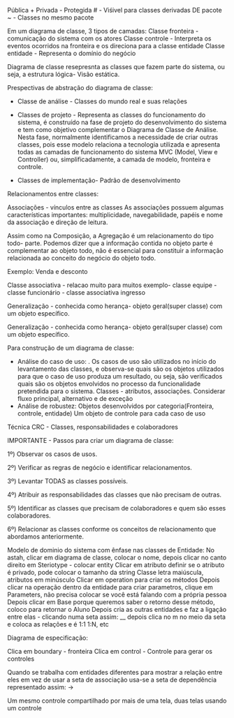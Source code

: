 Pública +
Privada - 
Protegida # - Viśivel para classes derivadas
DE pacote ~ - Classes no mesmo pacote

Em um diagrama de classe, 3 tipos de camadas:
Classe fronteira - comunicação do sistema com os atores
Classe controle - Interpreta os eventos ocorridos na fronteira e os direciona para a classe entidade
Classe entidade - Representa o domínio do negócio


Diagrama de classe resepresnta as classes que fazem parte do sistema, ou seja, a estrutura lógica- Visão estática.

Prespectivas de abstração do diagrama de classe:
- Classe de análise - Classes do mundo real e suas relações

- Classes de projeto - Representa as classes do funcionamento do sistema, é construído na fase de
projeto do desenvolvimento do sistema e tem como objetivo complementar o
Diagrama de Classe de Análise. Nesta fase, normalmente identificamos a
necessidade de criar outras classes, pois esse modelo relaciona a tecnologia utilizada e apresenta todas as camadas de funcionamento do sistema MVC (Model, View e
Controller) ou, simplificadamente, a camada de modelo, fronteira e controle.

- Classes de implementação- Padrão de desenvolvimento

Relacionamentos entre classes:

Associações - vínculos entre as classes
As associações possuem algumas características importantes: multiplicidade,
navegabilidade, papéis e nome da associação e direção de leitura.


Assim como na Composição, a Agregação é um relacionamento do tipo todo-
parte. Podemos dizer que a informação contida no objeto parte é complementar ao
objeto todo, não é essencial para constituir a informação relacionada ao conceito do
negócio do objeto todo.

Exemplo: Venda e desconto

Classe associativa - relacao muito para muitos 
exemplo- classe equipe - classe funcionário - classe associativa ingresso

Generalização - conhecida como herança- objeto geral(super classe) com um objeto específico.

Generalização - conhecida como herança- objeto geral(super classe) com um objeto específico.

Para construção de um diagrama de classe:
- Análise do caso de uso: . Os
casos de uso são utilizados no início do levantamento das classes, e observa-se quais
são os objetos utilizados para que o caso de uso produza um resultado, ou seja, são
verificados quais são os objetos envolvidos no processo da funcionalidade pretendida
para o sistema.
Classes - atributos, associações. Considerar fluxo principal, alternativo e de exceção 
- Análise de robustez: Objetos desenvolvidos por categoria(Fronteira, controle, entidade)
Um objeto de controle para cada caso de uso 

Técnica CRC - Classes, responsabilidades e colaboradores

IMPORTANTE - Passos para criar um diagrama de classe:

1º) Observar os casos de usos. 

2º) Verificar as regras de negócio e identificar 
relacionamentos.

3º) Levantar TODAS as classes possíveis.

4º) Atribuir as responsabilidades das classes que não precisam de outras. 

5º) Identificar as classes que precisam de colaboradores e quem são esses
colaboradores.

6º) Relacionar as classes conforme os conceitos de relacionamento que
abordamos anteriormente.

Modelo de dominio do sistema com ênfase nas classes de Entidade:
No astah, clicar em diagrama de classe, colocar o nome, depois clicar no canto direito em Steriotype - colocar entity 
Clicar em atributo definir se o atributo é privado, pode colocar o tamanho da string
Classe letra maiúscula, atributos em minúsculo
Clicar em operation para criar os métodos
Depois clicar na operação dentro da entidade para criar parametros, clique em Parameters, não precisa colocar se você está falando com a própria pessoa
Depois clicar em Base porque queremos saber o retorno desse método, coloco para retornar o Aluno
Depois cria as outras entidades e faz a ligação entre elas - clicando numa seta assim: __
depois clica no m no meio da seta e coloca as relações e é 1:1 1:N, etc

Diagrama de especificação:

Clica em boundary - fronteira 
Clica em control - Controle para gerar os controles

Quando se trabalha com entidades diferentes para mostrar a relação entre eles em vez de usar a seta de associação usa-se a seta de dependência representado assim: ->

Um mesmo controle compartilhado por mais de uma tela, duas telas usando um controle
